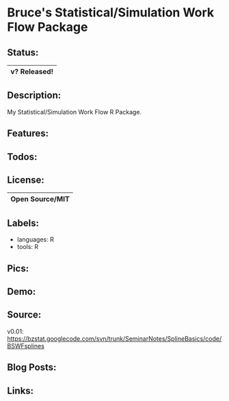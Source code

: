 # Bruce's Statistical/Simulation Work Flow Package #

## Status: ##

|v? Released!|
|:-----------|

## Description: ##
My Statistical/Simulation Work Flow R Package.

## Features: ##

## Todos: ##

## License: ##

|Open Source/MIT|
|:--------------|

## Labels: ##
  * languages: R
  * tools: R
## Pics: ##

## Demo: ##

## Source: ##
v0.01:
https://bzstat.googlecode.com/svn/trunk/SeminarNotes/SplineBasics/code/BSWFsplines

## Blog Posts: ##

## Links: ##